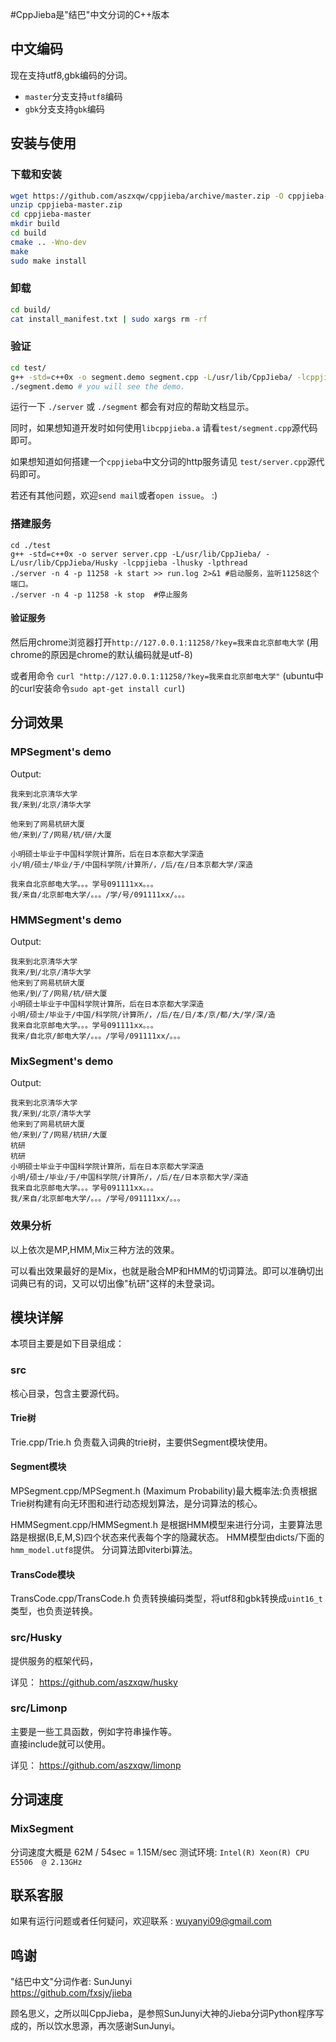 #CppJieba是"结巴"中文分词的C++版本

## 中文编码

现在支持utf8,gbk编码的分词。   

- `master`分支支持`utf8`编码   
- `gbk`分支支持`gbk`编码

## 安装与使用

### 下载和安装

```sh
wget https://github.com/aszxqw/cppjieba/archive/master.zip -O cppjieba-master.zip
unzip cppjieba-master.zip
cd cppjieba-master
mkdir build
cd build
cmake .. -Wno-dev 
make
sudo make install
```

### 卸载
```sh
cd build/
cat install_manifest.txt | sudo xargs rm -rf
```

### 验证

```sh
cd test/
g++ -std=c++0x -o segment.demo segment.cpp -L/usr/lib/CppJieba/ -lcppjieba 
./segment.demo # you will see the demo.
```

运行一下 `./server` 或 `./segment` 都会有对应的帮助文档显示。

同时，如果想知道开发时如何使用`libcppjieba.a` 请看`test/segment.cpp`源代码即可。

如果想知道如何搭建一个`cppjieba`中文分词的http服务请见 `test/server.cpp`源代码即可。

若还有其他问题，欢迎`send mail`或者`open issue`。  :)

### 搭建服务

```
cd ./test
g++ -std=c++0x -o server server.cpp -L/usr/lib/CppJieba/ -L/usr/lib/CppJieba/Husky -lcppjieba -lhusky -lpthread
./server -n 4 -p 11258 -k start >> run.log 2>&1 #启动服务，监听11258这个端口。
./server -n 4 -p 11258 -k stop  #停止服务
```

#### 验证服务

然后用chrome浏览器打开`http://127.0.0.1:11258/?key=我来自北京邮电大学`
(用chrome的原因是chrome的默认编码就是utf-8)

或者用命令 `curl "http://127.0.0.1:11258/?key=我来自北京邮电大学"` (ubuntu中的curl安装命令`sudo apt-get install curl`)

## 分词效果

### MPSegment's demo

Output:
```
我来到北京清华大学
我/来到/北京/清华大学

他来到了网易杭研大厦
他/来到/了/网易/杭/研/大厦

小明硕士毕业于中国科学院计算所，后在日本京都大学深造
小/明/硕士/毕业/于/中国科学院/计算所/，/后/在/日本京都大学/深造

我来自北京邮电大学。。。学号091111xx。。。
我/来自/北京邮电大学/。。。/学/号/091111xx/。。。
```

### HMMSegment's demo

Output:
```
我来到北京清华大学
我来/到/北京/清华大学
他来到了网易杭研大厦
他来/到/了/网易/杭/研大厦
小明硕士毕业于中国科学院计算所，后在日本京都大学深造
小明/硕士/毕业于/中国/科学院/计算所/，/后/在/日/本/京/都/大/学/深/造
我来自北京邮电大学。。。学号091111xx。。。
我来/自北京/邮电大学/。。。/学号/091111xx/。。。
```

### MixSegment's demo

Output:
```
我来到北京清华大学
我/来到/北京/清华大学
他来到了网易杭研大厦
他/来到/了/网易/杭研/大厦
杭研
杭研
小明硕士毕业于中国科学院计算所，后在日本京都大学深造
小明/硕士/毕业/于/中国科学院/计算所/，/后/在/日本京都大学/深造
我来自北京邮电大学。。。学号091111xx。。。
我/来自/北京邮电大学/。。。/学号/091111xx/。。。
```

### 效果分析

以上依次是MP,HMM,Mix三种方法的效果。  

可以看出效果最好的是Mix，也就是融合MP和HMM的切词算法。即可以准确切出词典已有的词，又可以切出像"杭研"这样的未登录词。



## 模块详解

本项目主要是如下目录组成：

### src

核心目录，包含主要源代码。

#### Trie树
Trie.cpp/Trie.h 负责载入词典的trie树，主要供Segment模块使用。

#### Segment模块

MPSegment.cpp/MPSegment.h 
(Maximum Probability)最大概率法:负责根据Trie树构建有向无环图和进行动态规划算法，是分词算法的核心。

HMMSegment.cpp/HMMSegment.h
是根据HMM模型来进行分词，主要算法思路是根据(B,E,M,S)四个状态来代表每个字的隐藏状态。
HMM模型由dicts/下面的`hmm_model.utf8`提供。
分词算法即viterbi算法。

#### TransCode模块

TransCode.cpp/TransCode.h 负责转换编码类型，将utf8和gbk转换成`uint16_t`类型，也负责逆转换。

### src/Husky

提供服务的框架代码，

详见：  https://github.com/aszxqw/husky

### src/Limonp 

主要是一些工具函数，例如字符串操作等。    
直接include就可以使用。

详见：  https://github.com/aszxqw/limonp

## 分词速度

### MixSegment

分词速度大概是 62M / 54sec = 1.15M/sec
测试环境: `Intel(R) Xeon(R) CPU  E5506  @ 2.13GHz`


## 联系客服

如果有运行问题或者任何疑问，欢迎联系 : wuyanyi09@gmail.com

## 鸣谢

"结巴中文"分词作者: SunJunyi  
https://github.com/fxsjy/jieba

顾名思义，之所以叫CppJieba，是参照SunJunyi大神的Jieba分词Python程序写成的，所以饮水思源，再次感谢SunJunyi。


